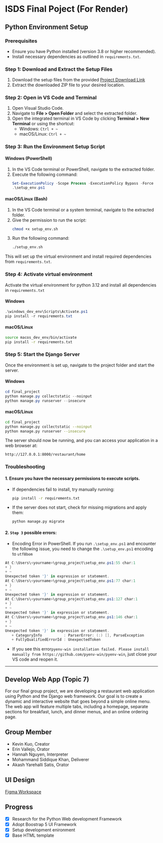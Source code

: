 # ISDS Final Poject (For Render)

## Python Environment Setup

### Prerequisites

- Ensure you have Python installed (version 3.8 or higher recommended).
- Install necessary dependencies as outlined in `requirements.txt`.

### Step 1: Download and Extract the Setup Files

1. Download the setup files from the provided
   [Project Download Link](https://github.com/kevinbear/group_project/kevinbear/group_project/archive/refs/heads/main.zip)
2. Extract the downloaded ZIP file to your desired location.

### Step 2: Open in VS Code and Terminal

1. Open Visual Studio Code.
2. Navigate to **File > Open Folder** and select the extracted folder.
3. Open the integrated terminal in VS Code by clicking **Terminal > New Terminal** or using the shortcut:
   - Windows: `Ctrl + ~`
   - macOS/Linux: `Ctrl + ~`

### Step 3: Run the Environment Setup Script

#### Windows (PowerShell)

1. In the VS Code terminal or PowerShell, navigate to the extracted folder.
2. Execute the following command:
   ```powershell
   Set-ExecutionPolicy -Scope Process -ExecutionPolicy Bypass -Force
   .\setup_env.ps1
   ```

#### macOS/Linux (Bash)

1. In the VS Code terminal or a system terminal, navigate to the extracted folder.
2. Give the permission to run the script:
   ```bash
   chmod +x setup_env.sh
   ```
3. Run the following command:
   ```bash
   ./setup_env.sh
   ```

This will set up the virtual environment and install required dependencies from `requirements.txt`.

### Step 4: Activate virtual environment

Activate the virtual environment for python 3.12 and install all dependencies in `requirements.txt`

#### Windows

```powershell
.\windows_dev_env\Scripts\Activate.ps1
pip install -r requirements.txt
```

#### macOS/Linux

```bash
source macos_dev_env/bin/activate
pip install -r requirements.txt
```

### Step 5: Start the Django Server

Once the environment is set up, navigate to the project folder and start the server.

#### Windows

```powershell
cd final_project
python manage.py collectstatic --noinput
python manage.py runserver --insecure
```

#### macOS/Linux

```bash
cd final_project
python manage.py collectstatic --noinput
python manage.py runserver --insecure
```

The server should now be running, and you can access your application in a web browser at:

```
http://127.0.0.1:8000/restaurant/home
```

### Troubleshooting

#### 1. Ensure you have the necessary permissions to execute scripts.

- If dependencies fail to install, try manually running:
  ```bash
  pip install -r requirements.txt
  ```
- If the server does not start, check for missing migrations and apply them:
  ```bash
  python manage.py migrate
  ```

#### 2. `Step 3` possible errors:

- Encoding Error in PowerShell. If you run `.\setup_env.ps1` and encounter the following issue, you need to change the `.\setup_env.ps1` encoding to `utf8bom`

```powershell
At C:\Users\<yourname>\group_project\setup_env.ps1:55 char:1
+ }
+ ~
Unexpected token '}' in expression or statement.
At C:\Users\<yourname>\group_project\setup_env.ps1:77 char:1
+ }
+ ~
Unexpected token '}' in expression or statement.
At C:\Users\<yourname>\group_project\setup_env.ps1:127 char:1
+ }
+ ~
Unexpected token '}' in expression or statement.
At C:\Users\<yourname>\group_project\setup_env.ps1:146 char:1
+ }
+ ~
Unexpected token '}' in expression or statement.
   + CategoryInfo          : ParserError: (:) [], ParseException
   + FullyQualifiedErrorId : UnexpectedToken

```

- If you see this error`pyenv-win installation failed. Please install manually from https://github.com/pyenv-win/pyenv-win`, just close your VS code and reopen it.

---

## Develop Web App (Topic 7)

For our final group project, we are developing a restaurant web
application using Python and the Django web framework. Our goal is to
create a dynamic and interactive website that goes beyond a simple
online menu. The web app will feature multiple tabs, including a
homepage, separate sections for breakfast, lunch, and dinner menus,
and an online ordering page.

## Group Member

- Kevin Kuo, Creator
- Erin Vallejo, Orator
- Hannah Nguyen, Interpreter
- Mohammand Siddique Khan, Deliverer
- Akash Yarehalli Satis, Orator

## UI Design

[Figma Workspace](https://www.figma.com/design/576Wocaf7E4dsJbYljJaso/Restaurant-Web-App?node-id=0-1&t=nmuGb90mpe9oR6oa-1)

## Progress

- [x] Research for the Python Web development Framework
- [x] Adopt Boostrap 5 UI Framework
- [x] Setup development enironment
- [x] Base HTML template
